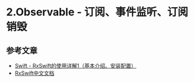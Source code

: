 # 2.Observable - 订阅、事件监听、订阅销毁

## 参考文章

* [Swift - RxSwift的使用详解1（基本介绍、安装配置）](https://www.hangge.com/blog/cache/detail_1917.html)
* [RxSwift中文文档](https://beeth0ven.github.io/RxSwift-Chinese-Documentation/)